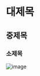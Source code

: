 # 대제목
## 중제목
### 소제목
![image](https://github.com/2021-SMHRD-KDT-AI-18/jyTeamRepo/assets/108516942/1d5abf8a-5a08-431f-bb30-707f506f82c3)
